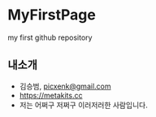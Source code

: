 # MyFirstPage
my first github repository

## 내소개
 * 김승범, <picxenk@gmail.com>
 * https://metakits.cc
 * 저는 어쩌구 저쩌구 이러저러한 사람입니다.

